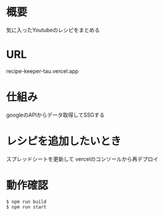 # 概要
気に入ったYoutubeのレシピをまとめる

# URL
recipe-keeper-tau.vercel.app

# 仕組み
googleのAPIからデータ取得してSSGする

# レシピを追加したいとき
スプレッドシートを更新して
vercelのコンソールから再デプロイ

# 動作確認
```
$ npm run build
$ npm run start
```
